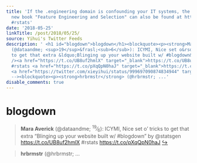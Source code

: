 ```yaml
---
title: 'If the .engineering domain is confounding your IT systems, the draft of our
  new book "Feature Engineering and Selection" can also be found at https://t.co/8Zwzqs4LcW
  #rstats'
date: '2018-05-25'
linkTitle: /post/2018/05/25/
source: Yihui's Twitter Feeds
description: ' <h1 id="blogdown">blogdown</h1><blockquote><p><strong>Mara Averick</strong>
  (@dataandme; <sup>19</sup>&frasl;<sub>6</sub>): ICYMI, Nice set o&rsquo; tricks
  to get that extra &ldquo;Blinging up your website built w/ #blogdown&rdquo; by @statsgen<br
  /><a href="https://t.co/UB8uf2hmlX" target="_blank">https://t.co/UB8uf2hmlX</a>
  #rstats <a href="https://t.co/pXqQpN0haJ" target="_blank">https://t.co/pXqQpN0haJ</a>
  <a href="https://twitter.com/xieyihui/status/999697090874834944" target="_blank">&#8618;</a></p></blockquote><!--
  --><blockquote><p><strong>hrbrmstr</strong> (@hrbrmstr; ...'
disable_comments: true
---
```

 <h1 id="blogdown">blogdown</h1><blockquote><p><strong>Mara Averick</strong> (@dataandme; <sup>19</sup>&frasl;<sub>6</sub>): ICYMI, Nice set o&rsquo; tricks to get that extra &ldquo;Blinging up your website built w/ #blogdown&rdquo; by @statsgen<br /><a href="https://t.co/UB8uf2hmlX" target="_blank">https://t.co/UB8uf2hmlX</a> #rstats <a href="https://t.co/pXqQpN0haJ" target="_blank">https://t.co/pXqQpN0haJ</a> <a href="https://twitter.com/xieyihui/status/999697090874834944" target="_blank">&#8618;</a></p></blockquote><!-- --><blockquote><p><strong>hrbrmstr</strong> (@hrbrmstr; ...